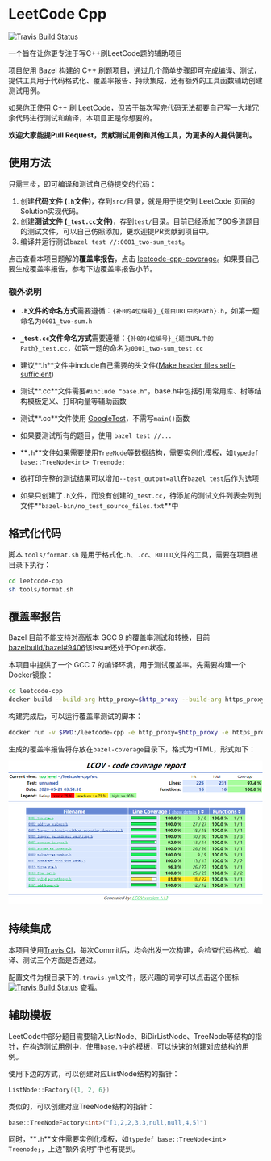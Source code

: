 # LeetCode Cpp

[![Travis Build Status][travis-image]][travis-url]

一个旨在让你更专注于写C++刷LeetCode题的辅助项目

项目使用 Bazel 构建的 C++ 刷题项目，通过几个简单步骤即可完成编译、测试，提供工具用于代码格式化、覆盖率报告、持续集成，还有额外的工具函数辅助创建测试用例。

如果你正使用 C++ 刷 LeetCode，但苦于每次写完代码无法都要自己写一大堆冗余代码进行测试和编译，本项目正是你想要的。

**欢迎大家能提Pull Request，贡献测试用例和其他工具，为更多的人提供便利。**



## 使用方法

只需三步，即可编译和测试自己待提交的代码：

1. 创建**代码文件 (`.h`文件)**，存到`src/`目录，就是用于提交到 LeetCode 页面的Solution实现代码。
2. 创建**测试文件 (`_test.cc`文件)**，存到`test/`目录。目前已经添加了80多道题目的测试文件，可以自己仿照添加，更欢迎提PR贡献到项目中。
3. 编译并运行测试`bazel test //:0001_two-sum_test`。

点击查看本项目题解的**覆盖率报告**，点击 [leetcode-cpp-coverage](https://panzhongxian.github.io/leetcode-cpp-coverage/leetcode-cpp/src/index.html)。如果要自己要生成覆盖率报告，参考下边覆盖率报告小节。

### 额外说明

- **`.h`文件的命名方式**需要遵循：`{补0的4位编号}_{题目URL中的Path}.h`，如第一题命名为`0001_two-sum.h`
- **`_test.cc`文件命名方式**需要遵循：`{补0的4位编号}_{题目URL中的Path}_test.cc`，如第一题的命名为`0001_two-sum_test.cc`

- 建议**.h**文件中include自己需要的头文件([Make header files self-sufficient](https://www.oreilly.com/library/view/c-coding-standards/0321113586/ch24.html))
- 测试**.cc**文件需要`#include "base.h"`，base.h中包括引用常用库、树等结构模板定义、打印向量等辅助函数
- 测试**.cc**文件使用 [GoogleTest](https://github.com/google/googletest)，不需写`main()`函数
- 如果要测试所有的题目，使用 `bazel test //...`

- **`.h`**文件如果需要使用`TreeNode`等数据结构，需要实例化模板，如`typedef base::TreeNode<int> Treenode;`
- 欲打印完整的测试结果可以增加`--test_output=all`在`bazel test`后作为选项

- 如果只创建了`.h`文件，而没有创建的`_test.cc`，待添加的测试文件列表会列到文件**`bazel-bin/no_test_source_files.txt`**中



## 格式化代码

 脚本 `tools/format.sh` 是用于格式化`.h`、`.cc`、`BUILD`文件的工具，需要在项目根目录下执行：

```bash
cd leetcode-cpp
sh tools/format.sh
```



## 覆盖率报告

Bazel 目前不能支持对高版本 GCC 9 的覆盖率测试和转换，目前[bazelbuild/bazel#9406](https://github.com/bazelbuild/bazel/issues/9406)该Issue还处于Open状态。

本项目中提供了一个 GCC 7 的编译环境，用于测试覆盖率。先需要构建一个Docker镜像：

```bash
cd leetcode-cpp
docker build --build-arg http_proxy=$http_proxy --build-arg https_proxy=$https_proxy -t ubuntu:18.04 tools/docker
```

构建完成后，可以运行覆盖率测试的脚本：

```bash
docker run -v $PWD:/leetcode-cpp -e http_proxy=$http_proxy -e https_proxy=$https_proxy -t -i ubuntu:18.04 /bin/sh -c "cd leetcode-cpp && tools/coverage.sh"
```

生成的覆盖率报告将存放在`bazel-coverage`目录下，格式为HTML，形式如下：

![Coverage HTML](pic/lcov-coverage.png)



## 持续集成

本项目使用[Travis CI](https://travis-ci.org/)，每次Commit后，均会出发一次构建，会检查代码格式、编译、测试三个方面是否通过。

配置文件为根目录下的`.travis.yml`文件，感兴趣的同学可以点击这个图标 [![Travis Build Status][travis-image]][travis-url] 查看。



## 辅助模板

LeetCode中部分题目需要输入ListNode、BiDirListNode、TreeNode等结构的指针，在构造测试用例中，使用`base.h`中的模板，可以快速的创建对应结构的用例。

使用下边的方式，可以创建对应ListNode结构的指针：

```c++
ListNode::Factory({1, 2, 6})
```

类似的，可以创建对应TreeNode结构的指针：

```c++
base::TreeNodeFactory<int>("[1,2,2,3,3,null,null,4,5]")
```

同时，**`.h`**文件需要实例化模板，如`typedef base::TreeNode<int> Treenode;`，上边"额外说明"中也有提到。




[travis-image]: https://travis-ci.org/panzhongxian/leetcode-cpp.svg?branch=master
[travis-url]: https://travis-ci.org/panzhongxian/leetcode-cpp


